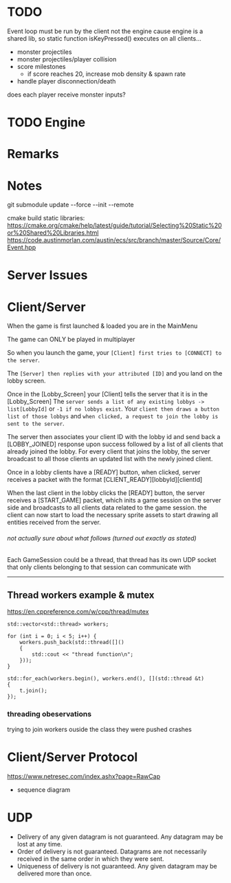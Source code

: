 # TODO
Event loop must be run by the client
not the engine
cause engine is a shared lib, so static function isKeyPressed() executes on all clients...


<!-- - player scores -->
<!-- - sounds -->
- monster projectiles
- monster projectiles/player collision
- score milestones
    - if score reaches 20, increase mob density & spawn rate
- handle player disconnection/death

does each player receive monster inputs?

# TODO Engine


# Remarks



# Notes
git submodule update --force --init --remote

cmake build static libraries:
https://cmake.org/cmake/help/latest/guide/tutorial/Selecting%20Static%20or%20Shared%20Libraries.html
https://code.austinmorlan.com/austin/ecs/src/branch/master/Source/Core/Event.hpp

# Server Issues


# Client/Server

When the game is first launched & loaded you are in the MainMenu

The game can ONLY be played in multiplayer

So when you launch the game, your `[Client] first tries to [CONNECT] to the server`.

The `[Server] then replies with your attributed [ID]` and you land on the lobby screen.

Once in the [Lobby_Screen] your [Client] tells the server that it is in the [Lobby_Screen]
The `server sends a list of any existing lobbys -> list[LobbyId]` or `-1 if no lobbys exist`.
Your `client then draws a button list of those lobbys` and `when clicked, a request to join the lobby is sent to the server`.

The server then associates your client ID with the lobby id and send back a [LOBBY_JOINED] response upon success followed by a list of all clients that already joined the lobby. For every client that joins the lobby, the server broadcast to all those clients an updated list with the newly joined client.

Once in a lobby clients have a [READY] button, when clicked, server receives a packet with the format [CLIENT_READY][lobbyId][clientId]

When the last client in the lobby clicks the [READY] button, the server receives a [START_GAME] packet, which inits a game session on the server side and broadcasts to all clients data related to the game session. the client can now start to load the necessary sprite assets to start drawing all entities received from the server.

###### not actually sure about what follows (turned out exactly as stated)
Each GameSession could be a thread, that thread has its own UDP socket that only clients belonging to that session can communicate with


---
## Thread workers example & mutex
https://en.cppreference.com/w/cpp/thread/mutex

    std::vector<std::thread> workers;

    for (int i = 0; i < 5; i++) {
        workers.push_back(std::thread([]()
        {
            std::cout << "thread function\n";
        }));
    }

    std::for_each(workers.begin(), workers.end(), [](std::thread &t)
    {
        t.join();
    });

### threading obeservations
trying to join workers ouside the class they were pushed
crashes


# Client/Server Protocol
https://www.netresec.com/index.ashx?page=RawCap

- sequence diagram

# UDP
- Delivery of any given datagram is not guaranteed. Any datagram may be lost at any time.
- Order of delivery is not guaranteed. Datagrams are not necessarily received in the same order in which they were sent.
- Uniqueness of delivery is not guaranteed. Any given datagram may be delivered more than once.
